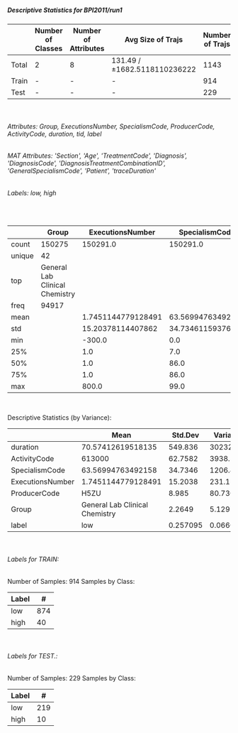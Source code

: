 ##### Descriptive Statistics for BPI2011/run1


|       |   Number of Classes |   Number of Attributes |            Avg Size of Trajs |   Number of Trajs | Hold-out   |   Number of Points |   Longest Size |   Shortest Size |
|-------|---------------------|------------------------|------------------------------|-------------------|------------|--------------------|----------------|-----------------|
| Total | 2                   | 8                      | 131.49 / ±1682.5118110236222 | 1143              | 100%       |             150291 |           1814 |               1 |
| Train | -                   | -                      | -                            | 914               | 79.97%     |             118118 |           1814 |               1 |
| Test  | -                   | -                      | -                            | 229               | 20.03%     |              32173 |           1690 |               1 |

&nbsp;

###### Attributes: Group, ExecutionsNumber, SpecialismCode, ProducerCode, ActivityCode, duration, tid, label

###### MAT Attributes: 'Section', 'Age', 'TreatmentCode', 'Diagnosis', 'DiagnosisCode', 'DiagnosisTreatmentCombinationID', 'GeneralSpecialismCode', 'Patient', 'traceDuration'

###### Labels: low, high

&nbsp;

|        | Group                          | ExecutionsNumber   | SpecialismCode    | ProducerCode   | ActivityCode   | duration          | label   |
|--------|--------------------------------|--------------------|-------------------|----------------|----------------|-------------------|---------|
| count  | 150275                         | 150291.0           | 150291.0          | 150291         | 150291         | 150291.0          | 150291  |
| unique | 42                             |                    |                   | 117            | 710            |                   | 2       |
| top    | General Lab Clinical Chemistry |                    |                   | CHE2           | 370000         |                   | low     |
| freq   | 94917                          |                    |                   | 31859          | 15341          |                   | 139596  |
| mean   |                                | 1.7451144779128491 | 63.56994763492158 |                |                | 70.57412619518135 |         |
| std    |                                | 15.20378114407862  | 34.73461159376182 |                |                | 549.8360887926235 |         |
| min    |                                | -300.0             | 0.0               |                |                | 0.0               |         |
| 25%    |                                | 1.0                | 7.0               |                |                | 0.0               |         |
| 50%    |                                | 1.0                | 86.0              |                |                | 0.0               |         |
| 75%    |                                | 1.0                | 86.0              |                |                | 0.0               |         |
| max    |                                | 800.0              | 99.0              |                |                | 24720.0           |         |

&nbsp;

Descriptive Statistics (by Variance): 


|                  | Mean                           |    Std.Dev |       Variance |
|------------------|--------------------------------|------------|----------------|
| duration         | 70.57412619518135              | 549.836    | 302320         |
| ActivityCode     | 613000                         |  62.7582   |   3938.59      |
| SpecialismCode   | 63.56994763492158              |  34.7346   |   1206.49      |
| ExecutionsNumber | 1.7451144779128491             |  15.2038   |    231.155     |
| ProducerCode     | H5ZU                           |   8.985    |     80.7302    |
| Group            | General Lab Clinical Chemistry |   2.2649   |      5.12978   |
| label            | low                            |   0.257095 |      0.0660979 |

&nbsp;

###### Labels for TRAIN:


Number of Samples: 914
Samples by Class:

| Label   |   # |
|---------|-----|
| low     | 874 |
| high    |  40 |

&nbsp;

###### Labels for TEST.:


Number of Samples: 229
Samples by Class:

| Label   |   # |
|---------|-----|
| low     | 219 |
| high    |  10 |